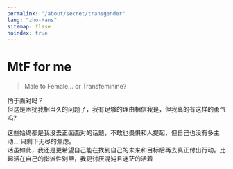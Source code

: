 ```yaml
---
permalink: "/about/secret/transgender"
lang: "zho-Hans"
sitemap: flase
noindex: true
---
```


# MtF for me

> Male to Female... or Transfeminine?

怕于面对吗？\
但这是困扰我相当久的问题了，我有足够的理由相信我是，但我真的有这样的勇气吗?

这些始终都是我没去正面面对的话题，不敢也畏惧和人提起，但自己也没有多主动... 只剩下无尽的焦虑。\
话虽如此，我还是更希望自己能在找到自己的未来和目标后再去真正付出行动。比起活在自己的指派性别里，我更讨厌混沌且迷茫的活着
